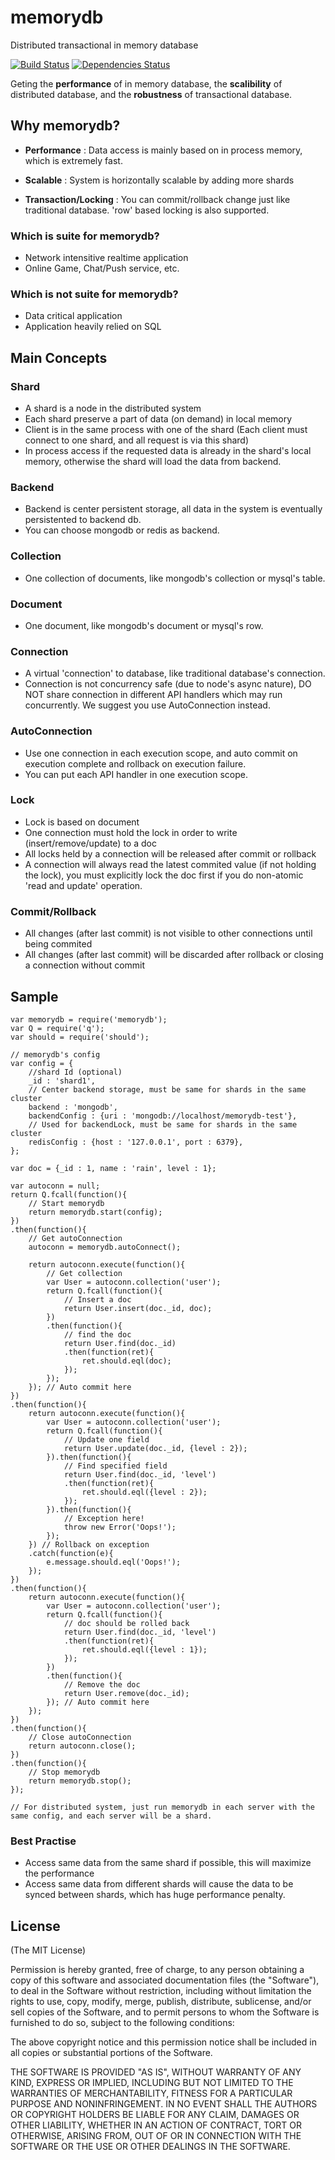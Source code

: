 # memorydb

Distributed transactional in memory database

[![Build Status](https://travis-ci.org/rain1017/memorydb.svg?branch=master)](https://travis-ci.org/rain1017/memorydb)
[![Dependencies Status](https://david-dm.org/rain1017/memorydb.svg)](https://david-dm.org/rain1017/memorydb)

Geting the __performance__ of in memory database, the __scalibility__ of distributed database, and the __robustness__ of transactional database.

## Why memorydb?

* __Performance__ : Data access is mainly based on in process memory, which is extremely fast.

* __Scalable__ : System is horizontally scalable by adding more shards

* __Transaction/Locking__ : You can commit/rollback change just like traditional database. 'row' based locking is also supported.

### Which is suite for memorydb?

* Network intensitive realtime application
* Online Game, Chat/Push service, etc.

### Which is not suite for memorydb?

* Data critical application
* Application heavily relied on SQL

## Main Concepts

### Shard

* A shard is a node in the distributed system
* Each shard preserve a part of data (on demand) in local memory
* Client is in the same process with one of the shard (Each client must connect to one shard, and all request is via this shard)
* In process access if the requested data is already in the shard's local memory, otherwise the shard will load the data from backend.

### Backend

* Backend is center persistent storage, all data in the system is eventually persistented to backend db.
* You can choose mongodb or redis as backend.

### Collection

* One collection of documents, like mongodb's collection or mysql's table.

### Document

* One document, like mongodb's document or mysql's row.

### Connection

* A virtual 'connection' to database, like traditional database's connection.
* Connection is not concurrency safe (due to node's async nature), DO NOT share connection in different API handlers which may run concurrently. We suggest you use AutoConnection instead.

### AutoConnection

* Use one connection in each execution scope, and auto commit on execution complete and rollback on execution failure.
* You can put each API handler in one execution scope.

### Lock

* Lock is based on document
* One connection must hold the lock in order to write (insert/remove/update) to a doc
* All locks held by a connection will be released after commit or rollback
* A connection will always read the latest commited value (if not holding the lock), you must explicitly lock the doc first if you do non-atomic 'read and update' operation.

###	Commit/Rollback

* All changes (after last commit) is not visible to other connections until being commited
* All changes (after last commit) will be discarded after rollback or closing a connection without commit

## Sample

```
var memorydb = require('memorydb');
var Q = require('q');
var should = require('should');

// memorydb's config
var config = {
	//shard Id (optional)
	_id : 'shard1',
	// Center backend storage, must be same for shards in the same cluster
	backend : 'mongodb',
	backendConfig : {uri : 'mongodb://localhost/memorydb-test'},
	// Used for backendLock, must be same for shards in the same cluster
	redisConfig : {host : '127.0.0.1', port : 6379},
};

var doc = {_id : 1, name : 'rain', level : 1};

var autoconn = null;
return Q.fcall(function(){
	// Start memorydb
	return memorydb.start(config);
})
.then(function(){
	// Get autoConnection
	autoconn = memorydb.autoConnect();

	return autoconn.execute(function(){
		// Get collection
		var User = autoconn.collection('user');
		return Q.fcall(function(){
			// Insert a doc
			return User.insert(doc._id, doc);
		})
		.then(function(){
			// find the doc
			return User.find(doc._id)
			.then(function(ret){
				ret.should.eql(doc);
			});
		});
	}); // Auto commit here
})
.then(function(){
	return autoconn.execute(function(){
		var User = autoconn.collection('user');
		return Q.fcall(function(){
			// Update one field
			return User.update(doc._id, {level : 2});
		}).then(function(){
			// Find specified field
			return User.find(doc._id, 'level')
			.then(function(ret){
				ret.should.eql({level : 2});
			});
		}).then(function(){
			// Exception here!
			throw new Error('Oops!');
		});
	}) // Rollback on exception
	.catch(function(e){
		e.message.should.eql('Oops!');
	});
})
.then(function(){
	return autoconn.execute(function(){
		var User = autoconn.collection('user');
		return Q.fcall(function(){
			// doc should be rolled back
			return User.find(doc._id, 'level')
			.then(function(ret){
				ret.should.eql({level : 1});
			});
		})
		.then(function(){
			// Remove the doc
			return User.remove(doc._id);
		}); // Auto commit here
	});
})
.then(function(){
	// Close autoConnection
	return autoconn.close();
})
.then(function(){
	// Stop memorydb
	return memorydb.stop();
});

// For distributed system, just run memorydb in each server with the same config, and each server will be a shard.

```

### Best Practise

* Access same data from the same shard if possible, this will maximize the performance
* Access same data from different shards will cause the data to be synced between shards, which has huge performance penalty.

## License
(The MIT License)

Permission is hereby granted, free of charge, to any person obtaining a copy
of this software and associated documentation files (the "Software"), to deal
in the Software without restriction, including without limitation the rights
to use, copy, modify, merge, publish, distribute, sublicense, and/or sell
copies of the Software, and to permit persons to whom the Software is
furnished to do so, subject to the following conditions:

The above copyright notice and this permission notice shall be included in all
copies or substantial portions of the Software.

THE SOFTWARE IS PROVIDED "AS IS", WITHOUT WARRANTY OF ANY KIND, EXPRESS OR
IMPLIED, INCLUDING BUT NOT LIMITED TO THE WARRANTIES OF MERCHANTABILITY,
FITNESS FOR A PARTICULAR PURPOSE AND NONINFRINGEMENT. IN NO EVENT SHALL THE
AUTHORS OR COPYRIGHT HOLDERS BE LIABLE FOR ANY CLAIM, DAMAGES OR OTHER
LIABILITY, WHETHER IN AN ACTION OF CONTRACT, TORT OR OTHERWISE, ARISING FROM,
OUT OF OR IN CONNECTION WITH THE SOFTWARE OR THE USE OR OTHER DEALINGS IN THE
SOFTWARE.
